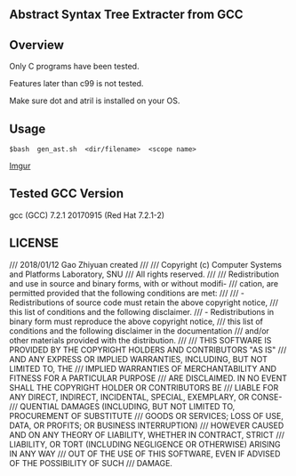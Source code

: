 ## Abstract Syntax Tree Extracter from GCC

Overview
---

Only C programs have been tested. 

Features later than c99 is not tested. 

Make sure dot and atril is installed on your OS. 

Usage
---

	$bash  gen_ast.sh  <dir/filename>  <scope name>

[Imgur](https://i.imgur.com/PKzsW7l.png)

Tested GCC Version
---

gcc (GCC) 7.2.1 20170915 (Red Hat 7.2.1-2)


LICENSE
---

/// 2018/01/12 Gao Zhiyuan created
///
/// Copyright (c) Computer Systems and Platforms Laboratory, SNU
/// All rights reserved.
///
/// Redistribution and use in source and binary forms,  with or without modifi-
/// cation, are permitted provided that the following conditions are met:
///
/// - Redistributions of source code must retain the above copyright notice,
///   this list of conditions and the following disclaimer.
/// - Redistributions in binary form must reproduce the above copyright notice,
///   this list of conditions and the following disclaimer in the documentation
///   and/or other materials provided with the distribution.
///
/// THIS SOFTWARE IS PROVIDED BY THE COPYRIGHT HOLDERS AND CONTRIBUTORS "AS IS"
/// AND ANY EXPRESS OR IMPLIED WARRANTIES, INCLUDING,  BUT NOT LIMITED TO,  THE
/// IMPLIED WARRANTIES OF MERCHANTABILITY  AND FITNESS FOR A PARTICULAR PURPOSE
/// ARE DISCLAIMED.  IN NO EVENT SHALL THE COPYRIGHT HOLDER  OR CONTRIBUTORS BE
/// LIABLE FOR ANY DIRECT,  INDIRECT, INCIDENTAL, SPECIAL, EXEMPLARY, OR CONSE-
/// QUENTIAL DAMAGES (INCLUDING, BUT NOT LIMITED TO, PROCUREMENT OF  SUBSTITUTE
/// GOODS OR SERVICES; LOSS OF USE, DATA, OR PROFITS; OR BUSINESS INTERRUPTION)
/// HOWEVER CAUSED AND ON ANY THEORY OF LIABILITY, WHETHER IN  CONTRACT, STRICT
/// LIABILITY, OR TORT  (INCLUDING NEGLIGENCE OR OTHERWISE)  ARISING IN ANY WAY
/// OUT OF THE USE OF THIS SOFTWARE, EVEN IF ADVISED OF THE POSSIBILITY OF SUCH
/// DAMAGE.
